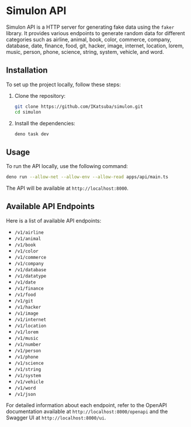 # Simulon API

Simulon API is a HTTP server for generating fake data using the `faker` library.
It provides various endpoints to generate random data for different categories
such as airline, animal, book, color, commerce, company, database, date,
finance, food, git, hacker, image, internet, location, lorem, music, person,
phone, science, string, system, vehicle, and word.

## Installation

To set up the project locally, follow these steps:

1. Clone the repository:
   ```sh
   git clone https://github.com/IKatsuba/simulon.git
   cd simulon
   ```

2. Install the dependencies:
   ```sh
   deno task dev
   ```

## Usage

To run the API locally, use the following command:

```sh
deno run --allow-net --allow-env --allow-read apps/api/main.ts
```

The API will be available at `http://localhost:8000`.

## Available API Endpoints

Here is a list of available API endpoints:

- `/v1/airline`
- `/v1/animal`
- `/v1/book`
- `/v1/color`
- `/v1/commerce`
- `/v1/company`
- `/v1/database`
- `/v1/datatype`
- `/v1/date`
- `/v1/finance`
- `/v1/food`
- `/v1/git`
- `/v1/hacker`
- `/v1/image`
- `/v1/internet`
- `/v1/location`
- `/v1/lorem`
- `/v1/music`
- `/v1/number`
- `/v1/person`
- `/v1/phone`
- `/v1/science`
- `/v1/string`
- `/v1/system`
- `/v1/vehicle`
- `/v1/word`
- `/v1/json`

For detailed information about each endpoint, refer to the OpenAPI documentation
available at `http://localhost:8000/openapi` and the Swagger UI at
`http://localhost:8000/ui`.
